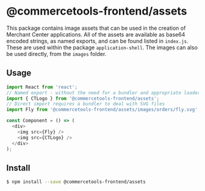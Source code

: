 # @commercetools-frontend/assets

This package contains image assets that can be used in the creation of Merchant Center applications. All of the assets are available as base64 encoded strings, as named exports, and can be found listed in `index.js`. These are used within the package `application-shell`. The images can also be used directly, from the `images` folder.

## Usage

```js
import React from 'react';
// Named export - without the need for a bundler and appropriate loader
import { CTLogo } from '@commercetools-frontend/assets';
// Direct import requires a bundler to deal with SVG files
import Fly from '@commercetools-frontend/assets/images/orders/fly.svg';

const Component = () => (
  <div>
    <img src={Fly} />
    <img src={CTLogo} />
  </div>
);
```

## Install

```bash
$ npm install --save @commercetools-frontend/assets
```
